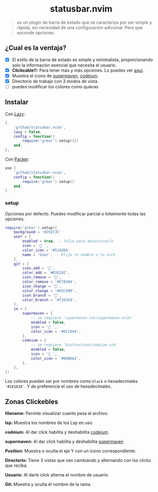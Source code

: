 <h1 align="center">statusbar.nvim</h1>

> es un plugin de barra de estado que se caracteriza por ser simple y rápida, sin necesidad de una configuración adicional. Pero que esconde opciones.

## ¿Cual es la ventaja?

- [x] El estilo de la barra de estado es simple y minimalista, proporcionando solo la información esencial que necesita el usuario.
- [x] **Clickeable!!:** Para tener más y más opciones. Lo puedes ver [aquí](#zonas-clickebles).
- [x] Muestra el icono de [supermaven](https://github.com/supermaven-inc/supermaven-nvim), [codeium](https://github.com/Exafunction/codeium.vim).
- [x] Directorio de trabajo con 3 modos de vista.
- [ ] puedes modificar los colores como quieras

## Instalar

Con [Lazy](https://github.com/folke/lazy.nvim):

```lua
{
    'grChad/statusbar.nvim',
    lazy = false,
    config = function()
        require('grbar').setup({})
    end,
},
```

Con [Packer](https://github.com/wbthomason/packer.nvim):

```lua
use {
    'grChad/statusbar.nvim',
    config = function()
        require('grbar').setup()
    end,
}
```

### setup

Opciones por defecto. Puedes modificar parcial o totalmente todas las opciones.

```lua
require('grbar').setup({
    background = '#292C3C'
    user = {
        enabled = true, -- false para desactivarlo
        icon = ' ',
        color_icon = '#51A2DA'
        name = 'User', -- Elije tu nombre o tu nick
    },
    git = {
        icon_add = '',
        color_add = '#B2E292',
        icon_remove = '',
        color_remove = '#E78284',
        icon_change = '',
        color_change = '#E5C890',
        icon_branch = '',
        color_branch = '#f26359',
    },
    ia = {
        supermaven = {
            -- se requiere 'supermaven-inc/supermaven-nvim'
            enabled = false,
            icon = ' ',
            color_icon = '#6CC644',
        },
        codeium = {
            -- se requiere 'Exafunction/codeium.vim'
            enabled = false,
            icon = ' ',
            color_icon = '#09B6A2',
        },
    },
})
```

Los colores pueden ser por nombres como `black` o hexadecimales `'#181818'`. Y de preferencia el uso de hexadecimales.

## Zonas Clickebles

**filename:** Permite visualizar cuanto pesa el archivo.

**lsp:** Muestra los nombres de los Lsp en uso.

**codeium:** Al dar click habilita y deshabilita [codeium](https://github.com/Exafunction/codeium.vim).

**supermaven:** Al dar click habilita y deshabilita [supermaven](https://github.com/supermaven-inc/supermaven-nvim)

**Position:** Muestra o oculta el eje Y con un icono correspondiente.

**Directorio:** Tiene 3 vistas que van cambiando y alternando con los clicks que reciba.

**Usuario:** Al darle click alterna el nombre de usuario.

**Git:** Muestra y oculta el nombre de la rama.
